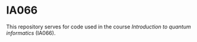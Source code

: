 # IA066
This repository serves for code used in the course _Introduction to quantum informatics_ (IA066).
